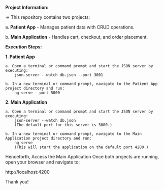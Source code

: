 **Project Information:**

=> This repository contains two projects:

a. **Patient App** - Manages patient data with CRUD operations.

b. **Main Application** - Handles cart, checkout, and order placement.

**Execution Steps:**

**1. Patient App**
	
 	a. Open a terminal or command prompt and start the JSON server by executing:
		json-server --watch db.json --port 3001

	b. In a new terminal or command prompt, navigate to the Patient App project directory and run:
		ng serve --port 5000
**2. Main Application**

	a. Open a terminal or command prompt and start the JSON server by executing:
		json-server --watch db.json
		(The default port for this server is 3000.)
  
	b. In a new terminal or command prompt, navigate to the Main Application project directory and run:
		ng serve
		(This will start the application on the default port 4200.)

Henceforth, Access the Main Application
Once both projects are running, open your browser and navigate to:

http://localhost:4200

Thank you!
